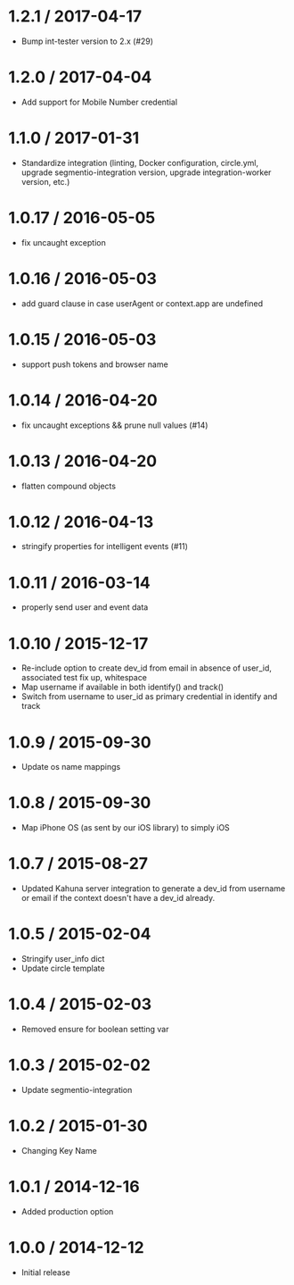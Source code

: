 
1.2.1 / 2017-04-17
==================

  * Bump int-tester version to 2.x (#29)

1.2.0 / 2017-04-04
==================

  * Add support for Mobile Number credential

1.1.0 / 2017-01-31
==================

  * Standardize integration (linting, Docker configuration, circle.yml, upgrade
segmentio-integration version, upgrade integration-worker version, etc.)

1.0.17 / 2016-05-05
===================

  * fix uncaught exception

1.0.16 / 2016-05-03
===================

  * add guard clause in case userAgent or context.app are undefined

1.0.15 / 2016-05-03
===================

  * support push tokens and browser name

1.0.14 / 2016-04-20
===================

  * fix uncaught exceptions && prune null values (#14)

1.0.13 / 2016-04-20
===================

  * flatten compound objects

1.0.12 / 2016-04-13
===================

  * stringify properties for intelligent events (#11)

1.0.11 / 2016-03-14
===================

  * properly send user and event data

1.0.10 / 2015-12-17
===================

  * Re-include option to create dev_id from email in absence of user_id, associated test fix up, whitespace
  * Map username if available in both identify() and track()
  * Switch from username to user_id as primary credential in identify and track

1.0.9 / 2015-09-30
==================

  * Update os name mappings

1.0.8 / 2015-09-30
==================

  * Map iPhone OS (as sent by our iOS library) to simply iOS

1.0.7 / 2015-08-27
==================

  * Updated Kahuna server integration to generate a dev_id from username or email if the context doesn't have a dev_id already.


1.0.5 / 2015-02-04
==================

  * Stringify user_info dict
  * Update circle template

1.0.4 / 2015-02-03
==================

  * Removed ensure for boolean setting var

1.0.3 / 2015-02-02
==================

 * Update segmentio-integration

1.0.2 / 2015-01-30
==================

  * Changing Key Name

1.0.1 / 2014-12-16
==================

  * Added production option

1.0.0 / 2014-12-12
==================

 * Initial release
